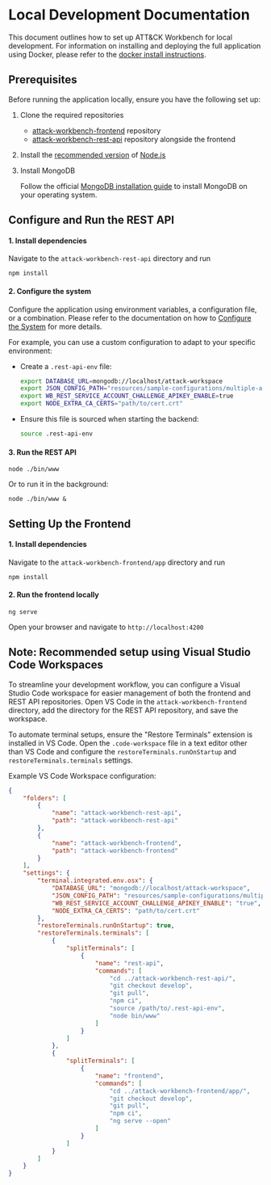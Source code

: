 # Local Development Documentation

This document outlines how to set up ATT&CK Workbench for local development. For information on installing and deploying the full application using Docker, please refer to the [docker install instructions](https://github.com/center-for-threat-informed-defense/attack-workbench-frontend/blob/master/docs/docker-compose.md).

## Prerequisites

Before running the application locally, ensure you have the following set up:

1. Clone the required repositories
    - [attack-workbench-frontend](https://github.com/center-for-threat-informed-defense/attack-workbench-frontend) repository
    - [attack-workbench-rest-api](https://github.com/center-for-threat-informed-defense/attack-workbench-rest-api) repository alongside the frontend

2. Install the [recommended version](../README.md#requirements) of [Node.js](https://nodejs.org/)

3. Install MongoDB

    Follow the official [MongoDB installation guide](https://www.mongodb.com/docs/manual/installation/) to install MongoDB on your operating system.


## Configure and Run the REST API

#### 1. Install dependencies
    
Navigate to the `attack-workbench-rest-api` directory and run

```
npm install
```

#### 2. Configure the system

Configure the application using environment variables, a configuration file, or a combination. Please refer to the documentation on how to [Configure the System](https://github.com/center-for-threat-informed-defense/attack-workbench-rest-api?tab=readme-ov-file#step-3-configure-the-system) for more details.

For example, you can use a custom configuration to adapt to your specific environment:

- Create a `.rest-api-env` file:

    ```bash
    export DATABASE_URL=mongodb://localhost/attack-workspace
    export JSON_CONFIG_PATH="resources/sample-configurations/multiple-apikey-services.json"
    export WB_REST_SERVICE_ACCOUNT_CHALLENGE_APIKEY_ENABLE=true
    export NODE_EXTRA_CA_CERTS="path/to/cert.crt"    
    ```

- Ensure this file is sourced when starting the backend:

    ```bash
    source .rest-api-env
    ```

#### 3. Run the REST API

```
node ./bin/www
```

Or to run it in the background:

```
node ./bin/www &
```

## Setting Up the Frontend

#### 1. Install dependencies

Navigate to the `attack-workbench-frontend/app` directory and run

```
npm install
```

#### 2. Run the frontend locally

```
ng serve
```

Open your browser and navigate to `http://localhost:4200`


## Note: Recommended setup using Visual Studio Code Workspaces

To streamline your development workflow, you can configure a Visual Studio Code workspace for easier management of both the frontend and REST API repositories. Open VS Code in the `attack-workbench-frontend` directory, add the directory for the REST API repository, and save the workspace.

To automate terminal setups, ensure the "Restore Terminals" extension is installed in VS Code. Open the `.code-workspace` file in a text editor other than VS Code and configure the `restoreTerminals.runOnStartup` and `restoreTerminals.terminals` settings.

Example VS Code Workspace configuration:

```json
{
    "folders": [
        {
            "name": "attack-workbench-rest-api",
            "path": "attack-workbench-rest-api"
        },
        {
            "name": "attack-workbench-frontend",
            "path": "attack-workbench-frontend"
        }
    ],
    "settings": {
        "terminal.integrated.env.osx": {
            "DATABASE_URL": "mongodb://localhost/attack-workspace",
            "JSON_CONFIG_PATH": "resources/sample-configurations/multiple-apikey-services.json",
            "WB_REST_SERVICE_ACCOUNT_CHALLENGE_APIKEY_ENABLE": "true",
            "NODE_EXTRA_CA_CERTS": "path/to/cert.crt" 
        },
        "restoreTerminals.runOnStartup": true,
        "restoreTerminals.terminals": [
            {
                "splitTerminals": [
                    {
                        "name": "rest-api",
                        "commands": [
                            "cd ../attack-workbench-rest-api/",
                            "git checkout develop",
                            "git pull",
                            "npm ci",
                            "source /path/to/.rest-api-env",
                            "node bin/www"
                        ]
                    }
                ]
            },
            {
                "splitTerminals": [
                    {
                        "name": "frontend",
                        "commands": [
                            "cd ../attack-workbench-frontend/app/",
                            "git checkout develop",
                            "git pull",
                            "npm ci",
                            "ng serve --open"
                        ]
                    }
                ]
            }
        ]
    }
}
```